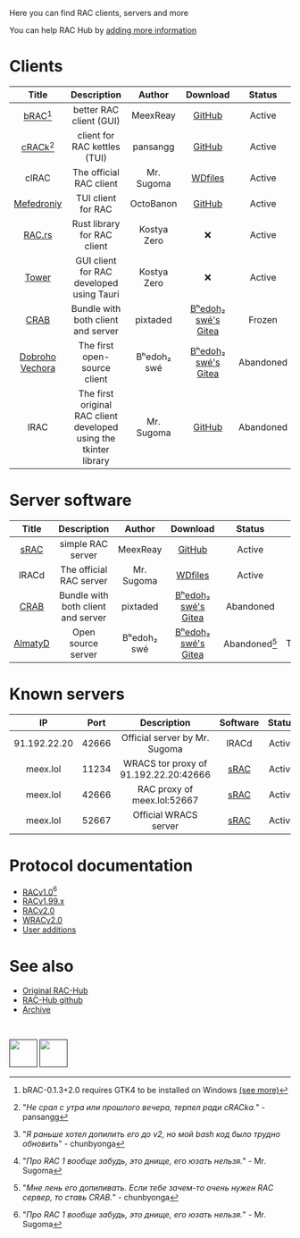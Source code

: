 Here you can find RAC clients, servers and more

You can help RAC Hub by [adding more information](https://github.com/MeexReay/RAC-Hub/pulls)

# Clients

|                                   Title                                   |                            Description                            |   Author    |                                                      Download                                                      |     Status     |    Lang    |     RAC     | WRAC |
| :-----------------------------------------------------------------------: | :---------------------------------------------------------------: | :---------: | :----------------------------------------------------------------------------------------------------------------: | :------------: | :--------: | :---------: | :--: |
| [bRAC](https://github.com/MeexReay/bRAC)[^1]                              | better RAC client (GUI)                                           | MeexReay    | [GitHub](https://github.com/MeexReay/bRAC/releases)                                                                | Active         |    Rust    |     v2      |  v2  |
| [сRACk](https://github.com/pansangg/cRACk)[^5]                            | client for RAC kettles (TUI)                                      | pansangg    | [GitHub](https://github.com/pansangg/cRACk/releases)                                                               | Active         |   Python   |     v2      |  ❌  |
| clRAC                                                                     | The official RAC client                                           | Mr. Sugoma  | [WDfiles](https://wdfiles.ru/Ofx7)                                                                                 | Active         |     C      |     v2      |  ❌  |
| [Mefedroniy](https://github.com/OctoBanon-Main/mefedroniy-client)         | TUI client for RAC                                                | OctoBanon   | [GitHub](https://github.com/OctoBanon-Main/mefedroniy-client/releases)                                             | Active         |    Rust    |   v1.99.2   |  ❌  |
| [RAC.rs](https://github.com/kostya-zero/rac-rs)                           | Rust library for RAC client                                       | Kostya Zero | ❌                                                                                                                 | Active         |    Rust    |     v2      |  v2  |
| [Tower](https://github.com/kostya-zero/tower)                             | GUI client for RAC developed using Tauri                          | Kostya Zero | ❌️                                                                                                                | Active         |    Rust    |     v2      |  v2  |
| [CRAB](https://gitea.bedohswe.eu.org/pixtaded/crab)                       | Bundle with both client and server                                | pixtaded    | [Bʰedoh₂ swé's Gitea](https://gitea.bedohswe.eu.org/pixtaded/crab/releases)                                        | Frozen         |    Java    |   v1.99.2   |  ❌  |
| [Dobroho Vechora](https://gitea.bedohswe.eu.org/bedohswe/dobroho_vechora) | The first open-source client                                      | Bʰedoh₂ swé | [Bʰedoh₂ swé's Gitea](https://gitea.bedohswe.eu.org/bedohswe/dobroho_vechora/src/branch/main/dobroho_vechora.bash) | Abandoned      |    Bash    |   v1[^2]    |  ❌  |
| lRAC                                                                      | The first original RAC client developed using the tkinter library | Mr. Sugoma  | [GitHub](https://github.com/MeexReay/RAC-Hub/tree/main/Archive/lRAC)                                               | Abandoned      |   Python   |   v1[^4]    |  ❌  |

<!-- |                                 Snowdrop                                  |                          WRAC GUI client                          | Forbirdden  |                                                      Soon...                                                       | In development | JavaScript |     ❌      |  v2  | -->
<!-- |                                 WebbyCRAB                                 |             Fork of CRAB that runs online using TeaVM             | Forbirdden  |                                                         ❌                                                         |   Abandoned    |    Java    | v1, v1.99.2 |  ❌  | -->
<!-- |                                  WinRAC                                   |            GUI client for RAC developed using WinForms            |   cat8753   |                                                         ❌                                                         |   Abandoned    |     C#     |   v1.99.2   |  ❌  | -->

[^1]: bRAC-0.1.3+2.0 requires GTK4 to be installed on Windows [(see more)](https://github.com/MeexReay/bRAC/releases/tag/0.1.3%2B2.0#user-content-window-gui-install)
[^2]: "_Я раньше хотел допилить его до v2, но мой bash код было трудно обновить_" - chunbyonga
[^5]: "_Не срал с утра или прошлого вечера, терпел ради cRACkа._" - pansangg

# Server software

|                           Title                           |                Description                |   Author    |                                  Download                                   |     Status     |    Lang    |     RAC     | WRAC |
| :-------------------------------------------------------: | :---------------------------------------: | :---------: | :-------------------------------------------------------------------------: | :------------: | :--------: | :---------: | :--: |
| [sRAC](https://github.com/MeexReay/sRAC)                  | simple RAC server                         | MeexReay    | [GitHub](https://github.com/MeexReay/sRAC/releases)                         | Active         |    Rust    |     v2      |  v2  |
| lRACd                                                     | The official RAC server                   | Mr. Sugoma  | [WDfiles](https://wdfiles.ru/Obvt)                                          | Active         |     C      |     v2      |  ❌  |
| [CRAB](https://gitea.bedohswe.eu.org/pixtaded/crab)       | Bundle with both client and server        | pixtaded    | [Bʰedoh₂ swé's Gitea](https://gitea.bedohswe.eu.org/pixtaded/crab/releases) | Abandoned      |    Java    |   v1.99.2   |  ❌  |
| [AlmatyD](https://gitea.bedohswe.eu.org/bedohswe/almatyd) | Open source server                        | Bʰedoh₂ swé | [Bʰedoh₂ swé's Gitea](https://gitea.bedohswe.eu.org/bedohswe/almatyd)       | Abandoned[^3]  | TypeScript |     v1      |  ❌  |

<!-- |                        Gashishnik                         |                WRAC server                |  OctoBanon  |                                   Soon...                                   | In development |    Rust    |     ❌      |  v2  | -->
<!-- |                         WebbyCRAB                         | Fork of CRAB that runs online using TeaVM | Forbirdden  |                                     ❌                                      |   Abandoned    |    Java    | v1, v1.99.2 |  ❌  | -->
<!-- |                          Butter                           |         Simple Node.js RAC server         | Forbirdden  |                                     ❌                                      |   Abandoned    | JavaScript |  v1.99, v2  |  ❌  | -->

[^3]: "_Мне лень его допиливать. Если тебе зачем-то очень нужен RAC сервер, то ставь CRAB._" - chunbyonga

# Known servers

|      IP      | Port  |              Description              |                 Software                 | Status | Protocol |   Auth   |
| :----------: | :---: | :-----------------------------------: | :--------------------------------------: | :----: | :------: | :------: |
| 91.192.22.20 | 42666 |     Official server by Mr. Sugoma     |                  lRACd                   | Active |  RACv2   | Optional |
|   meex.lol   | 11234 | WRACS tor proxy of 91.192.22.20:42666 | [sRAC](https://github.com/MeexReay/sRAC) | Active | WRACSv2  | Optional |
|   meex.lol   | 42666 |      RAC proxy of meex.lol:52667      | [sRAC](https://github.com/MeexReay/sRAC) | Active |  RACv2   | Required |
|   meex.lol   | 52667 |         Official WRACS server         | [sRAC](https://github.com/MeexReay/sRAC) | Active | WRACSv2  | Required |

# Protocol documentation

- [RACv1.0](RACv1.md)[^4]
- [RACv1.99.x](RACv1.99.md)
- [RACv2.0](RACv2.md)
- [WRACv2.0](WRAC.md)
- [User additions](USER_ADDITIONS.md)

[^4]: "_Про RAC 1 вообще забудь, это днище, его юзать нельзя._" - Mr. Sugoma

# See also

- [Original RAC-Hub](https://github.com/The-Stratosphere-Solutions/RAC-Hub)
- [RAC-Hub github](https://github.com/MeexReay/RAC-Hub)
- [Archive](https://github.com/MeexReay/RAC-Hub/tree/main/Archive)

<br>

[<img src="https://github.com/user-attachments/assets/f2be5caa-6246-4a6a-9bee-2b53086f9afb" height="50">]() [<img src="https://github.com/user-attachments/assets/4d35191d-1dbc-4391-a761-6ae7f76ba7af" height="50">]()

